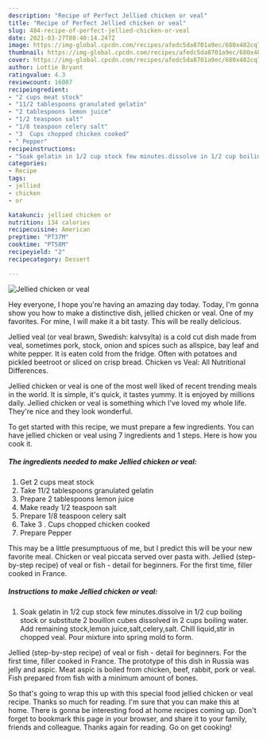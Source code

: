 ```yaml
---
description: "Recipe of Perfect Jellied chicken or veal"
title: "Recipe of Perfect Jellied chicken or veal"
slug: 484-recipe-of-perfect-jellied-chicken-or-veal
date: 2021-03-27T08:40:14.247Z
image: https://img-global.cpcdn.com/recipes/afedc5da8701a9ec/680x482cq70/jellied-chicken-or-veal-recipe-main-photo.jpg
thumbnail: https://img-global.cpcdn.com/recipes/afedc5da8701a9ec/680x482cq70/jellied-chicken-or-veal-recipe-main-photo.jpg
cover: https://img-global.cpcdn.com/recipes/afedc5da8701a9ec/680x482cq70/jellied-chicken-or-veal-recipe-main-photo.jpg
author: Lottie Bryant
ratingvalue: 4.3
reviewcount: 16007
recipeingredient:
- "2 cups meat stock"
- "11/2 tablespoons granulated gelatin"
- "2 tablespoons lemon juice"
- "1/2 teaspoon salt"
- "1/8 teaspoon celery salt"
- "3  Cups chopped chicken cooked"
- " Pepper"
recipeinstructions:
- "Soak gelatin in 1/2 cup stock few minutes.dissolve in 1/2 cup boiling stock or substitute 2 bouillon cubes dissolved in 2 cups boiling water. Add remaining stock,lemon juice,salt,celery,salt. Chill liquid,stir in chopped veal. Pour mixture into spring mold to form."
categories:
- Recipe
tags:
- jellied
- chicken
- or

katakunci: jellied chicken or 
nutrition: 134 calories
recipecuisine: American
preptime: "PT37M"
cooktime: "PT58M"
recipeyield: "2"
recipecategory: Dessert

---
```



![Jellied chicken or veal](https://img-global.cpcdn.com/recipes/afedc5da8701a9ec/680x482cq70/jellied-chicken-or-veal-recipe-main-photo.jpg)

Hey everyone, I hope you're having an amazing day today. Today, I'm gonna show you how to make a distinctive dish, jellied chicken or veal. One of my favorites. For mine, I will make it a bit tasty. This will be really delicious.

Jellied veal (or veal brawn, Swedish: kalvsylta) is a cold cut dish made from veal, sometimes pork, stock, onion and spices such as allspice, bay leaf and white pepper. It is eaten cold from the fridge. Often with potatoes and pickled beetroot or sliced on crisp bread. Chicken vs Veal: All Nutritional Differences.

Jellied chicken or veal is one of the most well liked of recent trending meals in the world. It is simple, it's quick, it tastes yummy. It is enjoyed by millions daily. Jellied chicken or veal is something which I've loved my whole life. They're nice and they look wonderful.


To get started with this recipe, we must prepare a few ingredients. You can have jellied chicken or veal using 7 ingredients and 1 steps. Here is how you cook it.

<!--inarticleads1-->

##### The ingredients needed to make Jellied chicken or veal:

1. Get 2 cups meat stock
1. Take 11/2 tablespoons granulated gelatin
1. Prepare 2 tablespoons lemon juice
1. Make ready 1/2 teaspoon salt
1. Prepare 1/8 teaspoon celery salt
1. Take 3 . Cups chopped chicken cooked
1. Prepare  Pepper


This may be a little presumptuous of me, but I predict this will be your new favorite meal. Chicken or veal piccata served over pasta with. Jellied (step-by-step recipe) of veal or fish - detail for beginners. For the first time, filler cooked in France. 

<!--inarticleads2-->

##### Instructions to make Jellied chicken or veal:

1. Soak gelatin in 1/2 cup stock few minutes.dissolve in 1/2 cup boiling stock or substitute 2 bouillon cubes dissolved in 2 cups boiling water. Add remaining stock,lemon juice,salt,celery,salt. Chill liquid,stir in chopped veal. Pour mixture into spring mold to form.


Jellied (step-by-step recipe) of veal or fish - detail for beginners. For the first time, filler cooked in France. The prototype of this dish in Russia was jelly and aspic. Meat aspic is boiled from chicken, beef, rabbit, pork or veal. Fish prepared from fish with a minimum amount of bones. 

So that's going to wrap this up with this special food jellied chicken or veal recipe. Thanks so much for reading. I'm sure that you can make this at home. There is gonna be interesting food at home recipes coming up. Don't forget to bookmark this page in your browser, and share it to your family, friends and colleague. Thanks again for reading. Go on get cooking!

